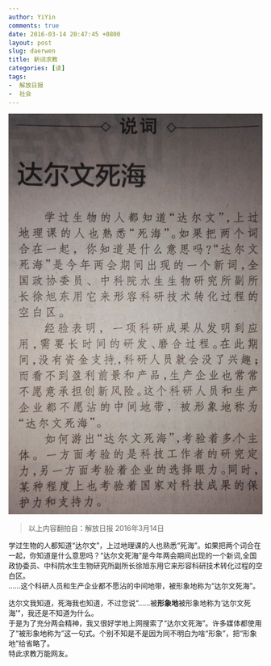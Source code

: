 ```yaml
---
author: YiYin
comments: true
date: 2016-03-14 20:47:45 +0800
layout: post
slug: daerwen
title: 新词求教
categories: [读]
tags:
-  解放日报
-  社会
---
```


![](/public/images/daerwen.jpg)<br/>

<div class="quote"> <blockquote>
    	以上内容翻拍自：解放日报 2016年3月14日
    </blockquote>
</div>

学过生物的人都知道“达尔文”，上过地理课的人也熟悉“死海”。如果把两个词合在一起，你知道是什么意思吗？“达尔文死海”是今年两会期间出现的一个新词,全国政协委员、中科院水生生物研究所副所长徐旭东用它来形容科研技术转化过程的空白区。  
……这个科研人员和生产企业都不愿沾的中间地带，被形象地称为“达尔文死海”。

<div class="readreview">
达尔文我知道，死海我也知道，不过您说“……被<b>形象地</b>被形象地称为‘达尔文死海’”，我还是不知道为什么。<br/>
于是为了充分两会精神，我又很好学地上网搜索了“达尔文死海”。许多媒体都使用了“被形象地称为”这一句式。个别不知是不是因为同不明白为啥“形象”，把“形象地”给省略了。<br/>
特此求教万能网友。
</div>

